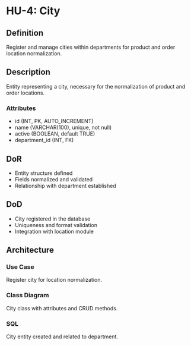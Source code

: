 # HU-4: City

## Definition
Register and manage cities within departments for product and order location normalization.

## Description
Entity representing a city, necessary for the normalization of product and order locations.

### Attributes
- id (INT, PK, AUTO_INCREMENT)
- name (VARCHAR(100), unique, not null)
- active (BOOLEAN, default TRUE)
- department_id (INT, FK)

## DoR
- Entity structure defined
- Fields normalized and validated
- Relationship with department established

## DoD
- City registered in the database
- Uniqueness and format validation
- Integration with location module

## Architecture
### Use Case
Register city for location normalization.

### Class Diagram
City class with attributes and CRUD methods.

### SQL
City entity created and related to department.
